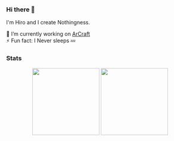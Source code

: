 ### Hi there 👋

I'm Hiro and I create Nothingness. 

🔭 I’m currently working on [ArCraft](https://discord.gg/arcraft)   
⚡ Fun fact: I Never sleeps 💤   

### Stats
<div align="center">
  <img height="180em" src="https://github-readme-stats.vercel.app/api?username=not16hir0&count_private=true&show_icons=true&theme=dark" />
  <img height="180em" src="https://github-readme-stats.vercel.app/api/top-langs/?username=not16hir0&theme=dark&layout=compact&langs_count=6" />
</div>

